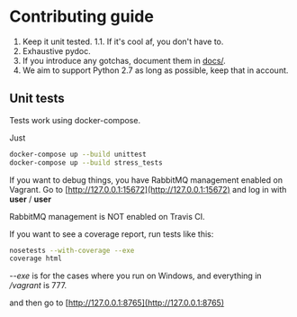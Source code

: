 # Contributing guide

1. Keep it unit tested.
    1.1. If it's cool af, you don't have to.
2. Exhaustive pydoc.
3. If you introduce any gotchas, document them in [docs/](docs/).
4. We aim to support Python 2.7 as long as possible, keep that in account.

## Unit tests
Tests work using docker-compose.

Just
```bash
docker-compose up --build unittest
docker-compose up --build stress_tests
```

If you want to debug things, you have RabbitMQ management enabled on Vagrant. 
Go to [http://127.0.0.1:15672](http://127.0.0.1:15672) and log in with **user** / **user**

RabbitMQ management is NOT enabled on Travis CI.

If you want to see a coverage report, run tests like this:
```bash
nosetests --with-coverage --exe
coverage html
```
*--exe* is for the cases where you run on Windows, and everything in */vagrant* is 777.

and then go to [http://127.0.0.1:8765](http://127.0.0.1:8765)
